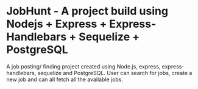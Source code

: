 # JobHunt - A project build using Nodejs + Express + Express-Handlebars + Sequelize + PostgreSQL

A job posting/ finding project created using Node.js, express, express-handlebars, sequelize and PostgreSQL. User can search for jobs, create a new job and can all fetch all the available jobs.